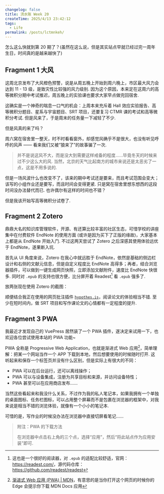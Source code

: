 ```yaml
---
changelog: false
title: 流水账 Week 20
createTime: 2025/4/13 23:42:12
tags:
  - Life
permalink: /posts/lctmnkeh/
---
```


怎么这么快就到第 20 期了？(虽然在这么说，但是其实站点早就已经过完一周年生日，时间真的是越来越快了)

## Fragment 1 大风

这周北京发布了大风橙色预警，说是从周五晚上开始到周六晚上，市区最大风力会达到 11 - 13 级，是致灾性比较强的风力级别. 因为这个原因，本来定在这周六的高等微积分期中考试推迟，周五晚上的实验课也要求大家早点做完回宿舍.

这确实是一个神奇的喘息一口气的机会：上周本来充斥着 Hall 效应实验报告、高等微积分题目、星系与宇宙题目、SRT 项目，还要复习 CTMR 课的考试和高等微积分考试. 但是风来了，于是周末的任务量一下减轻了不少.

但是风真的来了吗？

周六窝在宿舍里一整天，时不时看看窗外，却感觉风确乎不是很大，也没有听见呼呼的风声 —— 看来我们又被“狼来了”的故事骗了一次.

> 并不是说这风不大，而是没大到需要这样戒备的程度……毕竟冬天的时候来过不少这么大的风. 当然，北京的天气比起南方的城市来说还是太恶劣了一点，这是不用多说的.

但是一场风波什么也改变不了，该来的期中考试还是要来，而且考试范围会变大；该写的小组作业还是要写，而且时间会变得更紧. 只是窝在宿舍里想东想西的这段时间没办法替代而已. 也许偶尔有这样的时间也不错？

但是我该开始写高等微积分试卷了.

## Fragment 2 Zotero

鼎鼎大名的知识库管理软件，开源、有还算比较丰富的社区生态，可惜学校的讲座集中在付费软件 EndNote 的使用方面 (或许是因为买下了正版的缘故)，大家基本上都是从 EndNote 开始入门. 不过这两天尝试了 Zotero 之后深感其使用体验远优于 EndNote，遂果断入坑.

首先从 UI 角度来说，Zotero 在我心中就远胜于 EndNote，依然是基础的侧边栏设计和右侧的文献元信息，但是自定义程度比 EndNote 高得多；再者，结合浏览器插件，可以做到一键生成网页快照，立即添加文献附件，速度比 EndNote 快很多. 同时对 `.epub` 的支持也很方便，比分屏开着 Readest[^1] 看 `.epub` 强多了.

放两张现在使用 Zotero 的截图：

<CardGrid>
  <ImageCard
    image="https://vip.123pan.cn/1845440081/yk6baz03t0n000d7w33gzfyitwazs21dDIYxAIFxDda1DGxPDwUzAa==.png"
    title="亮色模式"
    href="/"
    author="physnya"
    date="2025/04/13"
  />
  <ImageCard
    image="https://vip.123pan.cn/1845440081/yk6baz03t0l000d7w33fcpcvawfr16onDIYxAIFxDda1DGxPDwUzAa==.png"
    title="暗色模式"
    href="/"
    author="physnya"
    date="2025/04/13"
  />
</CardGrid>

顺便结合我正在使用的网页批注插件 [`hypothes.is`](https://hypothes.is)，阅读论文的体验相当不错. 至少在短时间内，做 SRT 项目和写作课论文的心情都有一定程度的提升.

## Fragment 3 PWA

我最近才发现自己的 VuePress 居然装了一个 PWA 插件，遂决定来试用一下，也欢迎各位尝试使用本站的 PWA 功能~

PWA 全称是 Progressive Web Application，也就是渐进式 Web 应用[^2]，简单理解：把某一个网站当作一个 APP 下载到本地，然后想要使用的时候随时打开. 这听起来和保存一个标签页并没有什么区别，但是实际上有很大的不同：

- PWA 可以在后台运行，还可以离线操作；
- PWA 可以与设备集成，注册为共享目标和来源，并访问设备特性；
- PWA 甚至可以在应用商店发布……

当然这些看起来和我没什么关系，不过作为我的私人笔记本，如果我拥有一个单独的桌面图标、任务栏图标，可以占用整个屏幕而不是包裹在浏览器的框架中，对我来说是相当不错的浏览体验，就像有一个小小的笔记本.

可惜的是，写作业的时候没办法在浏览器中直接切屏看笔记……

> 附注：PWA 的下载方法
>
> 在浏览器中点击右上角的三个点，选择“应用”，然后“将此站点作为应用安装”即可.

[^1]: 这也是一个很好的阅读器，对 `.epub` 的适配比较舒适，官网：<a href='https://readest.com/'>https://readest.com/</a>，源代码仓库：<a href='https://github.com/readest/readest'>https://github.com/readest/readest</a>
[^2]: [渐进式 Web 应用 (PWA) | MDN](https://developer.mozilla.org/zh-CN/docs/Web/Progressive_web_apps)，有意思的是当你打开这个网页的时候你的 Edge 会提示你下载 MDN Docs 应用
